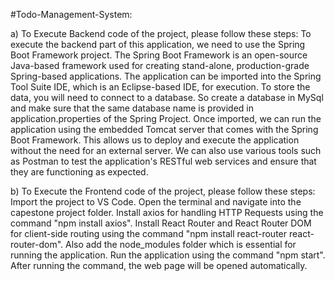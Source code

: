#Todo-Management-System:

a) To Execute Backend code of the project, please follow these steps:
To execute the backend part of this application, we need to use the Spring Boot Framework project.
The Spring Boot Framework is an open-source Java-based framework used for creating stand-alone, production-grade Spring-based applications.
The application can be imported into the Spring Tool Suite IDE, which is an Eclipse-based IDE, for execution.
To store the data, you will need to connect to a database. So create a database in MySql and make sure that the same database name is provided in application.properties of the Spring Project.
Once imported, we can run the application using the embedded Tomcat server that comes with the Spring Boot Framework.
This allows us to deploy and execute the application without the need for an external server.
We can also use various tools such as Postman to test the application's RESTful web services and ensure that they are functioning as expected.

b) To Execute the Frontend code of the project, please follow these steps:
Import the project to VS Code.
Open the terminal and navigate into the capestone project folder.
Install axios for handling HTTP Requests using the command "npm install axios".
Install React Router and React Router DOM for client-side routing using the command "npm install react-router react-router-dom".
Also add the node_modules folder which is essential for running the application.
Run the application using the command "npm start".
After running the command, the web page will be opened automatically.
